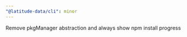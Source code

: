 ```yaml
---
"@latitude-data/cli": minor
---
```


Remove pkgManager abstraction and always show npm install progress

